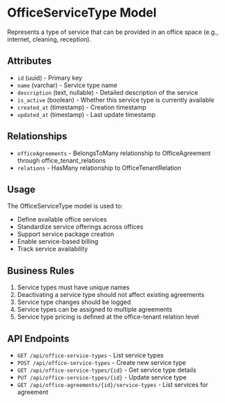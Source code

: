 # OfficeServiceType Model

Represents a type of service that can be provided in an office space (e.g., internet, cleaning, reception).

## Attributes

- `id` (uuid) - Primary key
- `name` (varchar) - Service type name
- `description` (text, nullable) - Detailed description of the service
- `is_active` (boolean) - Whether this service type is currently available
- `created_at` (timestamp) - Creation timestamp
- `updated_at` (timestamp) - Last update timestamp

## Relationships

- `officeAgreements` - BelongsToMany relationship to OfficeAgreement through office_tenant_relations
- `relations` - HasMany relationship to OfficeTenantRelation

## Usage

The OfficeServiceType model is used to:
- Define available office services
- Standardize service offerings across offices
- Support service package creation
- Enable service-based billing
- Track service availability

## Business Rules

1. Service types must have unique names
2. Deactivating a service type should not affect existing agreements
3. Service type changes should be logged
4. Service types can be assigned to multiple agreements
5. Service type pricing is defined at the office-tenant relation level

## API Endpoints

- `GET /api/office-service-types` - List service types
- `POST /api/office-service-types` - Create new service type
- `GET /api/office-service-types/{id}` - Get service type details
- `PUT /api/office-service-types/{id}` - Update service type
- `GET /api/office-agreements/{id}/service-types` - List services for agreement 
